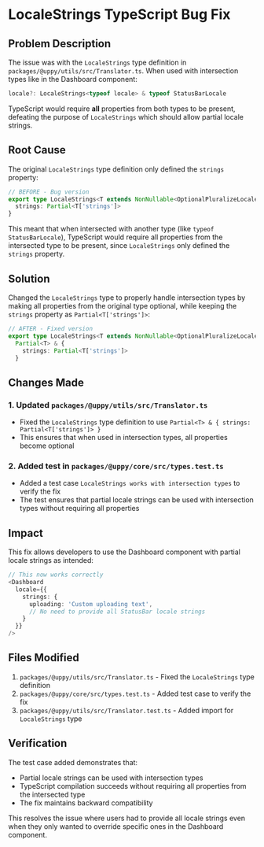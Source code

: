 # LocaleStrings TypeScript Bug Fix

## Problem Description

The issue was with the `LocaleStrings` type definition in `packages/@uppy/utils/src/Translator.ts`. When used with intersection types like in the Dashboard component:

```typescript
locale?: LocaleStrings<typeof locale> & typeof StatusBarLocale
```

TypeScript would require **all** properties from both types to be present, defeating the purpose of `LocaleStrings` which should allow partial locale strings.

## Root Cause

The original `LocaleStrings` type definition only defined the `strings` property:

```typescript
// BEFORE - Bug version
export type LocaleStrings<T extends NonNullable<OptionalPluralizeLocale>> = {
  strings: Partial<T['strings']>
}
```

This meant that when intersected with another type (like `typeof StatusBarLocale`), TypeScript would require all properties from the intersected type to be present, since `LocaleStrings` only defined the `strings` property.

## Solution

Changed the `LocaleStrings` type to properly handle intersection types by making all properties from the original type optional, while keeping the `strings` property as `Partial<T['strings']>`:

```typescript
// AFTER - Fixed version
export type LocaleStrings<T extends NonNullable<OptionalPluralizeLocale>> = 
  Partial<T> & {
    strings: Partial<T['strings']>
  }
```

## Changes Made

### 1. Updated `packages/@uppy/utils/src/Translator.ts`

- Fixed the `LocaleStrings` type definition to use `Partial<T> & { strings: Partial<T['strings']> }`
- This ensures that when used in intersection types, all properties become optional

### 2. Added test in `packages/@uppy/core/src/types.test.ts`

- Added a test case `LocaleStrings works with intersection types` to verify the fix
- The test ensures that partial locale strings can be used with intersection types without requiring all properties

## Impact

This fix allows developers to use the Dashboard component with partial locale strings as intended:

```typescript
// This now works correctly
<Dashboard 
  locale={{
    strings: {
      uploading: 'Custom uploading text',
      // No need to provide all StatusBar locale strings
    }
  }}
/>
```

## Files Modified

1. `packages/@uppy/utils/src/Translator.ts` - Fixed the `LocaleStrings` type definition
2. `packages/@uppy/core/src/types.test.ts` - Added test case to verify the fix
3. `packages/@uppy/utils/src/Translator.test.ts` - Added import for `LocaleStrings` type

## Verification

The test case added demonstrates that:
- Partial locale strings can be used with intersection types
- TypeScript compilation succeeds without requiring all properties from the intersected type
- The fix maintains backward compatibility

This resolves the issue where users had to provide all locale strings even when they only wanted to override specific ones in the Dashboard component.